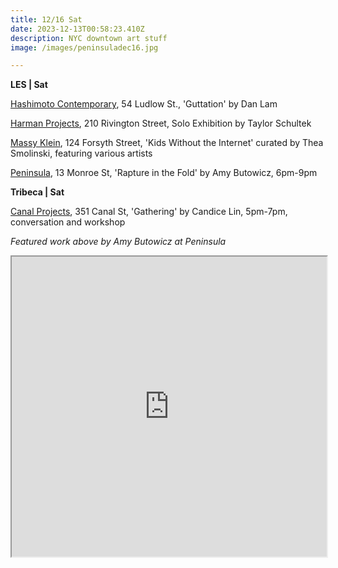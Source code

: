 ```yaml
---
title: 12/16 Sat
date: 2023-12-13T00:58:23.410Z
description: NYC downtown art stuff
image: /images/peninsuladec16.jpg

---
```

**L﻿ES | Sat**

[Hashimoto Contemporary](https://www.hashimotocontemporary.com/exhibitions/254-dan-lam-guttation/), 54 Ludlow St., 'Guttation' by Dan Lam

[Harman Projects](https://www.harmanprojects.com/exhibitions/20-taylor-schultek-solo-exhibition/), 210 Rivington Street, Solo Exhibition by Taylor Schultek

[Massy Klein](https://www.masseyklein.com/exhibitions/69-kids-without-the-internet/), 124 Forsyth Street, 'Kids Without the Internet' curated by Thea Smolinski, featuring various artists

[Peninsula](https://www.peninsulaartspace.com/), 13 Monroe St, 'Rapture in the Fold' by Amy Butowicz, 6pm-9pm

**T﻿ribeca | Sat**

[Canal Projects](https://www.canalprojects.org/upcoming), 351 Canal St, 'Gathering' by Candice Lin, 5pm-7pm, conversation and workshop

*F﻿eatured work above by Amy Butowicz at Peninsula*

<iframe src="https://www.google.com/maps/d/u/1/embed?mid=1nUBerxzytTRcPkUPzs0suVEseh5s8MM&ehbc=2E312F" width="100%" height="480"></iframe>